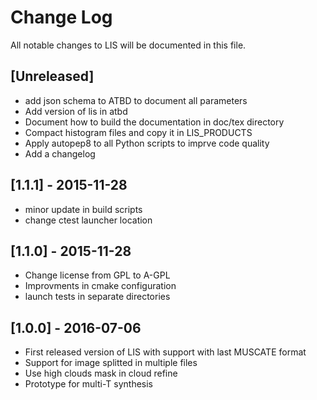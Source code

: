 # Change Log
All notable changes to LIS will be documented in this file.

## [Unreleased]
- add json schema to ATBD to document all parameters
- Add version of lis in atbd
- Document how to build the documentation in doc/tex directory
- Compact histogram files and copy it in LIS_PRODUCTS
- Apply autopep8 to all Python scripts to imprve code quality
- Add a changelog
## [1.1.1] - 2015-11-28
- minor update in build scripts
- change ctest launcher location
## [1.1.0] - 2015-11-28
- Change license from GPL to A-GPL
- Improvments in cmake configuration
- launch tests in separate directories
## [1.0.0] - 2016-07-06
- First released version of LIS with support with last MUSCATE format
- Support for image splitted in multiple files
- Use high clouds mask in cloud refine
- Prototype for multi-T synthesis

